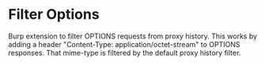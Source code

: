 # Filter Options

Burp extension to filter OPTIONS requests from proxy history. This works by adding a header "Content-Type: application/octet-stream" to OPTIONS responses. That mime-type is filtered by the
default proxy history filter.

